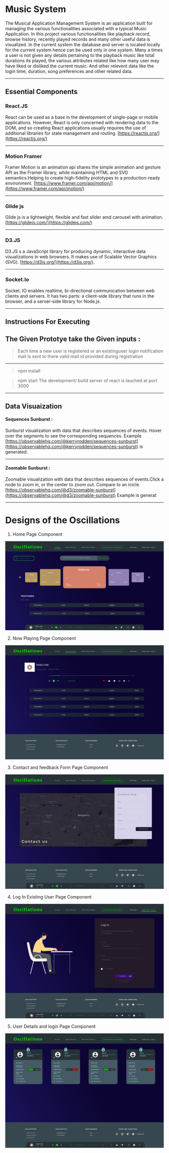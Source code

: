 # Music System
The Musical Application Management System is an application built for managing the various functionalities associated with a typical Music Application. In this project various functionalities like playback record, browse history, recently played records and many other useful data is visualized. In the current system the database and server is located locally for the current system hence can be used only in one system. Many a times a user is not given any details pertaining to the playback music like total durations its played, the various attributes related like how many user may have liked or disliked the current music. And other relevent data like the login time, duration, song preferences and other related data.

---
## Essential Components
### React.JS
React can be used as a base in the development of single-page or mobile applications. However, React is only concerned with rendering data to the DOM, and so creating React applications usually requires the use of additional libraries for state management and routing. [https://reactjs.org/](https://reactjs.org/)

---

### Motion Framer
Framer Motion is an animation api shares the simple animation and gesture API as the Framer library, while maintaining HTML and SVG semantics.Helping to create high-fidelity prototypes to a production-ready environment.
[https://www.framer.com/api/motion/](https://www.framer.com/api/motion/)

---

### Glide js
Glide js is a lightweight, flexible and fast slider amd carousel with animation.[https://glidejs.com/](https://glidejs.com/)

---

### D3.JS
D3.JS s a JavaScript library for producing dynamic, interactive data visualizations in web browsers. It makes use of Scalable Vector Graphics (SVG). [https://d3js.org/](https://d3js.org/).

---
### Socket.Io
Socket. IO  enables realtime, bi-directional communication between web clients and servers. It has two parts: a client-side library that runs in the browser, and a server-side library for Node.js. 

---
## Instructions For Executing
The Given **Prototye** take the Given inputs :
- 
>Each time a new user is registered or an existinguser login notification mail is sent to there valid mail id provided during registration

---
> npm install

> npm start 
> The development/ build server of react is lauched at port 3000

---
## Data Visuaization
#### Sequences Sunburst :
Sunburst visualization with data that describes sequences of events. Hover over the segments to see the corresponding sequences. Example [https://observablehq.com/@kerryrodden/sequences-sunburst](https://observablehq.com/@kerryrodden/sequences-sunburst) is generated.

---
#### Zoomable Sunburst :
Zoomable visualization with data that describes sequences of events.Click a node to zoom in, or the center to zoom out. Compare to an icicle.  [https://observablehq.com/@d3/zoomable-sunburst](https://observablehq.com/@d3/zoomable-sunburst) Example is generat

---

# Designs of the Oscillations

1. Home Page Component
   
 ![Home page](./Designs/main%20sheet.png)

2. Now Playing Page Component
   
 ![Now playing page](Designs/Now%20playing.png)
 
3. Contact and feedback Form Page Component
 
 ![Contact and feedback Form Page Component](Designs/contact.png)

4. Log In Existing User Page Component

 ![Log In Existing User Page Component](Designs/login.png)

5. User Details and login Page Component

![User Details and login Page Component](Designs/user%20details%20with%20login.png)
